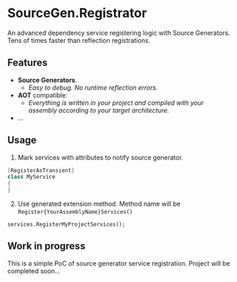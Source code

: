 # SourceGen.Registrator
 An advanced dependency service registering logic with Source Generators. Tens of times faster than reflection registrations.

 ## Features
 - **Source Generators**.
     -  _Easy to debug. No runtime reflection errors._
 - **AOT** compatible:
     - _Everything is written in your project and compiled with your assembly according to your target architecture._
 - ...

## Usage

1. Mark services with attributes to notify source generator.
```cs
[RegisterAsTransient]
class MyService
{
}
```

2. Use generated extension method. Method name will be `Register{YourAssemblyName}Services()`

```
services.RegisterMyProjectServices();
```

## Work in progress
This is a simple PoC of source generator service registration. Project will be completed soon...
